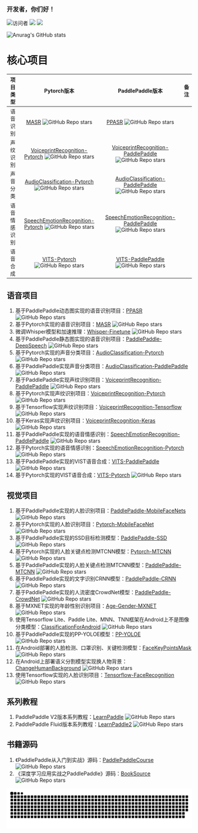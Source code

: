 ### 开发者，你们好！
![访问者](https://komarev.com/ghpvc/?username=yeyupiaoling&label=Visitors&color=red&style=flat&logo=github)
![](https://img.shields.io/badge/常用框架-PaddlePaddle-red)
![](https://img.shields.io/badge/Language-Python-orange)  

![Anurag's GitHub stats](https://github-readme-stats.vercel.app/api?username=yeyupiaoling&show_icons=true&theme=radical&cache_seconds=200*300)

# 核心项目

|  项目类型  |                                                                                                  Pytorch版本                                                                                                   |                                                                                                       PaddlePaddle版本                                                                                                        | 备注 |
|:------:|:------------------------------------------------------------------------------------------------------------------------------------------------------------------------------------------------------------:|:---------------------------------------------------------------------------------------------------------------------------------------------------------------------------------------------------------------------------:|:--:|
|  语音识别  |                                           [MASR](https://github.com/yeyupiaoling/MASR) ![GitHub Repo stars](https://img.shields.io/github/stars/yeyupiaoling/MASR)                                           |                                                 [PPASR](https://github.com/yeyupiaoling/PPASR) ![GitHub Repo stars](https://img.shields.io/github/stars/yeyupiaoling/PPASR)                                                 |    |
|  声纹识别  |     [VoiceprintRecognition-Pytorch](https://github.com/yeyupiaoling/VoiceprintRecognition-Pytorch) ![GitHub Repo stars](https://img.shields.io/github/stars/yeyupiaoling/VoiceprintRecognition-Pytorch)      |     [VoiceprintRecognition-PaddlePaddle](https://github.com/yeyupiaoling/VoiceprintRecognition-PaddlePaddle) ![GitHub Repo stars](https://img.shields.io/github/stars/yeyupiaoling/VoiceprintRecognition-PaddlePaddle)      |    |
|  声音分类  |        [AudioClassification-Pytorch](https://github.com/yeyupiaoling/AudioClassification-Pytorch) ![GitHub Repo stars](https://img.shields.io/github/stars/yeyupiaoling/AudioClassification-Pytorch)         |        [AudioClassification-PaddlePaddle](https://github.com/yeyupiaoling/AudioClassification-PaddlePaddle) ![GitHub Repo stars](https://img.shields.io/github/stars/yeyupiaoling/AudioClassification-PaddlePaddle)         |    |
| 语音情感识别 | [SpeechEmotionRecognition-Pytorch](https://github.com/yeyupiaoling/SpeechEmotionRecognition-Pytorch) ![GitHub Repo stars](https://img.shields.io/github/stars/yeyupiaoling/SpeechEmotionRecognition-Pytorch) | [SpeechEmotionRecognition-PaddlePaddle](https://github.com/yeyupiaoling/SpeechEmotionRecognition-PaddlePaddle) ![GitHub Repo stars](https://img.shields.io/github/stars/yeyupiaoling/SpeechEmotionRecognition-PaddlePaddle) |    |
|  语音合成  |                               [VITS-Pytorch](https://github.com/yeyupiaoling/VITS-Pytorch) ![GitHub Repo stars](https://img.shields.io/github/stars/yeyupiaoling/VITS-Pytorch)                               |                               [VITS-PaddlePaddle](https://github.com/yeyupiaoling/VITS-PaddlePaddle) ![GitHub Repo stars](https://img.shields.io/github/stars/yeyupiaoling/VITS-PaddlePaddle)                               |    |

## 语音项目

 1. 基于PaddlePaddle动态图实现的语音识别项目：[PPASR](https://github.com/yeyupiaoling/PPASR) ![GitHub Repo stars](https://img.shields.io/github/stars/yeyupiaoling/PPASR)
 2. 基于Pytorch实现的语音识别项目：[MASR](https://github.com/yeyupiaoling/MASR) ![GitHub Repo stars](https://img.shields.io/github/stars/yeyupiaoling/MASR)
 3. 微调Whisper模型和加速推理：[Whisper-Finetune](https://github.com/yeyupiaoling/Whisper-Finetune) ![GitHub Repo stars](https://img.shields.io/github/stars/yeyupiaoling/Whisper-Finetune)
 4. 基于PaddlePaddle静态图实现的语音识别项目：[PaddlePaddle-DeepSpeech](https://github.com/yeyupiaoling/PaddlePaddle-DeepSpeech) ![GitHub Repo stars](https://img.shields.io/github/stars/yeyupiaoling/PaddlePaddle-DeepSpeech)
 5. 基于Pytorch实现的声音分类项目：[AudioClassification-Pytorch](https://github.com/yeyupiaoling/AudioClassification-Pytorch) ![GitHub Repo stars](https://img.shields.io/github/stars/yeyupiaoling/AudioClassification-Pytorch)
 6. 基于PaddlePaddle实现声音分类项目：[AudioClassification-PaddlePaddle](https://github.com/yeyupiaoling/AudioClassification-PaddlePaddle) ![GitHub Repo stars](https://img.shields.io/github/stars/yeyupiaoling/AudioClassification-PaddlePaddle)
 7. 基于PaddlePaddle实现声纹识别项目：[VoiceprintRecognition-PaddlePaddle](https://github.com/yeyupiaoling/VoiceprintRecognition-PaddlePaddle) ![GitHub Repo stars](https://img.shields.io/github/stars/yeyupiaoling/VoiceprintRecognition-PaddlePaddle)
 8. 基于Pytorch实现声纹识别项目：[VoiceprintRecognition-Pytorch](https://github.com/yeyupiaoling/VoiceprintRecognition-Pytorch) ![GitHub Repo stars](https://img.shields.io/github/stars/yeyupiaoling/VoiceprintRecognition-Pytorch)
 9. 基于Tensorflow实现声纹识别项目：[VoiceprintRecognition-Tensorflow](https://github.com/yeyupiaoling/VoiceprintRecognition-Tensorflow) ![GitHub Repo stars](https://img.shields.io/github/stars/yeyupiaoling/VoiceprintRecognition-Tensorflow)
 10. 基于Keras实现声纹识别项目：[VoiceprintRecognition-Keras](https://github.com/yeyupiaoling/VoiceprintRecognition-Keras) ![GitHub Repo stars](https://img.shields.io/github/stars/yeyupiaoling/VoiceprintRecognition-Keras)
 11. 基于PaddlePaddle实现的语音情感识别：[SpeechEmotionRecognition-PaddlePaddle](https://github.com/yeyupiaoling/SpeechEmotionRecognition-PaddlePaddle) ![GitHub Repo stars](https://img.shields.io/github/stars/yeyupiaoling/SpeechEmotionRecognition-PaddlePaddle)
 12. 基于Pytorch实现的语音情感识别：[SpeechEmotionRecognition-Pytorch](https://github.com/yeyupiaoling/SpeechEmotionRecognition-Pytorch) ![GitHub Repo stars](https://img.shields.io/github/stars/yeyupiaoling/SpeechEmotionRecognition-Pytorch)
 13. 基于PaddlePaddle实现的VIST语音合成：[VITS-PaddlePaddle](https://github.com/yeyupiaoling/VITS-PaddlePaddle) ![GitHub Repo stars](https://img.shields.io/github/stars/yeyupiaoling/VITS-PaddlePaddle) 
 14. 基于Pytorch实现的VIST语音合成：[VITS-Pytorch](https://github.com/yeyupiaoling/VITS-Pytorch) ![GitHub Repo stars](https://img.shields.io/github/stars/yeyupiaoling/VITS-Pytorch)

## 视觉项目

 1. 基于PaddlePaddle实现的人脸识别项目：[PaddlePaddle-MobileFaceNets](https://github.com/yeyupiaoling/PaddlePaddle-MobileFaceNets) ![GitHub Repo stars](https://img.shields.io/github/stars/yeyupiaoling/PaddlePaddle-MobileFaceNets)
 2. 基于Pytorch实现的人脸识别项目：[Pytorch-MobileFaceNet](https://github.com/yeyupiaoling/Pytorch-MobileFaceNet) ![GitHub Repo stars](https://img.shields.io/github/stars/yeyupiaoling/Pytorch-MobileFaceNet)
 3. 基于PaddlePaddle实现的SSD目标检测模型：[PaddlePaddle-SSD](https://github.com/yeyupiaoling/PaddlePaddle-SSD) ![GitHub Repo stars](https://img.shields.io/github/stars/yeyupiaoling/PaddlePaddle-SSD)
 4. 基于Pytorch实现的人脸关键点检测MTCNN模型：[Pytorch-MTCNN](https://github.com/yeyupiaoling/Pytorch-MTCNN) ![GitHub Repo stars](https://img.shields.io/github/stars/yeyupiaoling/Pytorch-MTCNN)
 5. 基于PaddlePaddle实现的人脸关键点检测MTCNN模型：[PaddlePaddle-MTCNN](https://github.com/yeyupiaoling/PaddlePaddle-MTCNN) ![GitHub Repo stars](https://img.shields.io/github/stars/yeyupiaoling/PaddlePaddle-MTCNN)
 6. 基于PaddlePaddle实现的文字识别CRNN模型：[PaddlePaddle-CRNN](https://github.com/yeyupiaoling/PaddlePaddle-CRNN) ![GitHub Repo stars](https://img.shields.io/github/stars/yeyupiaoling/PaddlePaddle-CRNN)
 7. 基于PaddlePaddle实现的人流密度CrowdNet模型：[PaddlePaddle-CrowdNet](https://github.com/yeyupiaoling/PaddlePaddle-CrowdNet) ![GitHub Repo stars](https://img.shields.io/github/stars/yeyupiaoling/PaddlePaddle-CrowdNet)
 8. 基于MXNET实现的年龄性别识别项目：[Age-Gender-MXNET](https://github.com/yeyupiaoling/Age-Gender-MXNET) ![GitHub Repo stars](https://img.shields.io/github/stars/yeyupiaoling/Age-Gender-MXNET)
 9. 使用Tensorflow Lite、Paddle Lite、MNN、TNN框架在Android上不是图像分类模型：[ClassificationForAndroid](https://github.com/yeyupiaoling/ClassificationForAndroid) ![GitHub Repo stars](https://img.shields.io/github/stars/yeyupiaoling/ClassificationForAndroid)
 10. 基于PaddlePaddle实现的PP-YOLOE模型：[PP-YOLOE](https://github.com/yeyupiaoling/PP-YOLOE) ![GitHub Repo stars](https://img.shields.io/github/stars/yeyupiaoling/PP-YOLOE)
 11. 在Android部署的人脸检测、口罩识别、关键检测模型：[FaceKeyPointsMask](https://github.com/yeyupiaoling/FaceKeyPointsMask) ![GitHub Repo stars](https://img.shields.io/github/stars/yeyupiaoling/FaceKeyPointsMask)
 12. 在Android上部署语义分割模型实现换人物背景：[ChangeHumanBackground](https://github.com/yeyupiaoling/ChangeHumanBackground) ![GitHub Repo stars](https://img.shields.io/github/stars/yeyupiaoling/ChangeHumanBackground)
 13. 使用Tensorflow实现的人脸识别项目：[Tensorflow-FaceRecognition](https://github.com/yeyupiaoling/Tensorflow-FaceRecognition) ![GitHub Repo stars](https://img.shields.io/github/stars/yeyupiaoling/Tensorflow-FaceRecognition)


## 系列教程

 1. PaddlePaddle V2版本系列教程：[LearnPaddle](https://github.com/yeyupiaoling/LearnPaddle) ![GitHub Repo stars](https://img.shields.io/github/stars/yeyupiaoling/LearnPaddle)
 2. PaddlePaddle Fluid版本系列教程：[LearnPaddle2](https://github.com/yeyupiaoling/LearnPaddle2) ![GitHub Repo stars](https://img.shields.io/github/stars/yeyupiaoling/LearnPaddle2)

## 书籍源码

 1. 《PaddlePaddle从入门到实战》源码：[PaddlePaddleCourse](https://github.com/yeyupiaoling/PaddlePaddleCourse) ![GitHub Repo stars](https://img.shields.io/github/stars/yeyupiaoling/PaddlePaddleCourse)
 2. 《深度学习应用实战之PaddlePaddle》源码：[BookSource](https://github.com/yeyupiaoling/BookSource) ![GitHub Repo stars](https://img.shields.io/github/stars/yeyupiaoling/BookSource)


<picture>
  <source media="(prefers-color-scheme: dark)" srcset="https://raw.githubusercontent.com/yeyupiaoling/yeyupiaoling/output/github-contribution-grid-snake-dark.svg">
  <source media="(prefers-color-scheme: light)" srcset="https://raw.githubusercontent.com/yeyupiaoling/yeyupiaoling/output/github-contribution-grid-snake.svg">
  <img alt="github contribution grid snake animation" src="https://raw.githubusercontent.com/yeyupiaoling/yeyupiaoling/output/github-contribution-grid-snake.svg">
</picture>
